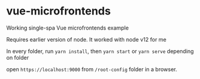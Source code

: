 # vue-microfrontends
Working single-spa Vue microfrontends example

Requires earlier version of node. It worked with node v12 for me

In every folder, run 
`yarn install`, then `yarn start` or `yarn serve` depending on folder

open `https://localhost:9000` from `/root-config` folder in a browser. 

